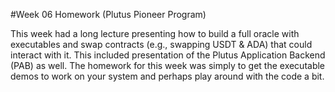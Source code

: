 #Week 06 Homework (Plutus Pioneer Program)

This week had a long lecture presenting how to build a full oracle with executables and swap contracts (e.g., swapping USDT & ADA) that could interact with it. This included presentation of the Plutus Application Backend (PAB) as well. The homework for this week was simply to get the executable demos to work on your system and perhaps play around with the code a bit.
